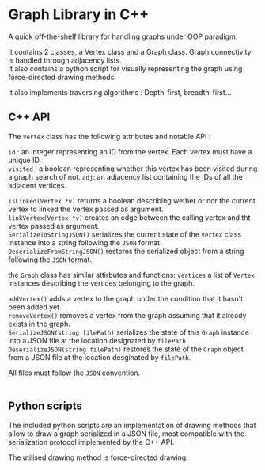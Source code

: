 # Graph Library in C++
A quick  off-the-shelf library for handling graphs under OOP paradigm.

It contains 2 classes, a Vertex class and a Graph class. Graph connectivity is handled through adjacency lists.  
It also contains a python script for visually representing the graph using force-directed drawing methods.  


It also implements traversing algorithms : Depth-first, breadth-first...    

## C++ API

The ```Vertex``` class has the following attributes and notable API :

```id``` : an integer representing an ID from the vertex. Each vertex must have a unique ID.   
```visited``` : a boolean representing whether this vertex has been visited during a graph search of not.
```adj```: an adjacency list containing the IDs of all the adjacent vertices.

```isLinked(Vertex *v)``` returns a boolean describing wether or nor the current vertex to linked the vertex passed as argument.  
```linkVertex(Vertex *v)``` creates an edge between the calling vertex and tht vertex passed as argument.  
```SerializeToStringJSON()``` serializes the current state of the ```Vertex``` class instance into a string following the ```JSON``` format.  
```DeserializeFromStringJSON()``` restores the serialized object from a string following the ```JSON``` format.  


the ```Graph``` class has similar attirbutes and functions: 
```vertices``` a list of ```Vertex``` instances describing the vertices belonging to the graph.

```addVertex()``` adds a vertex to the graph under the condition that it hasn't been added yet.  
```removeVertex()``` removes a vertex from the graph assuming that it already exists in the graph.  
```SerializeJSON(string filePath)``` serializes the state of this ```Graph``` instance into a JSON file at the location designated by ```filePath```.  
```DeserializeJSON(string filePath)``` restores the state of the ```Graph``` object from a JSON file at the location desginated by ```filePath```.  

All files must follow the ```JSON``` convention.
<br></br>
## Python scripts
The included python scripts are an implementation of drawing methods that allow to draw a graph serialized in a JSON file, most compatible with the serialization protocol implemented by the C++ API.  

The utilised drawing method is force-directed drawing.  


